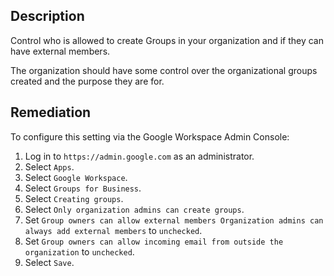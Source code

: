 ## Description

Control who is allowed to create Groups in your organization and if they can have external members.

The organization should have some control over the organizational groups created and the purpose they are for.

## Remediation

To configure this setting via the Google Workspace Admin Console:

1. Log in to `https://admin.google.com` as an administrator.
2. Select `Apps`.
3. Select `Google Workspace`.
4. Select `Groups for Business`.
5. Select `Creating groups`.
6. Select `Only organization admins can create groups`.
7. Set `Group owners can allow external members Organization admins can always add external members` to `unchecked`.
8. Set `Group owners can allow incoming email from outside the organization` to `unchecked`.
6. Select `Save`.
